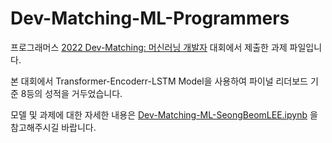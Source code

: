 # Dev-Matching-ML-Programmers

프로그래머스 [2022 Dev-Matching: 머신러닝 개발자](https://programmers.co.kr/competitions/2363) 대회에서 제출한 과제 파일입니다.

본 대회에서 Transformer-Encoderr-LSTM Model을 사용하여 파이널 리더보드 기준 8등의 성적을 거두었습니다.

모델 및 과제에 대한 자세한 내용은 [Dev-Matching-ML-SeongBeomLEE.ipynb](https://github.com/SeongBeomLEE/Dev-Matching-ML-Programmers/blob/main/Dev-Matching-ML-SeongBeomLEE.ipynb) 을 참고해주시길 바랍니다.
